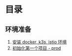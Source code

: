 # 目录

## 环境准备

1. [安装 docker, k3s, istio 环境](./docs/01-install.md)
2. [初始化第一个项目 - prod](./docs/02-initial-project.md)

